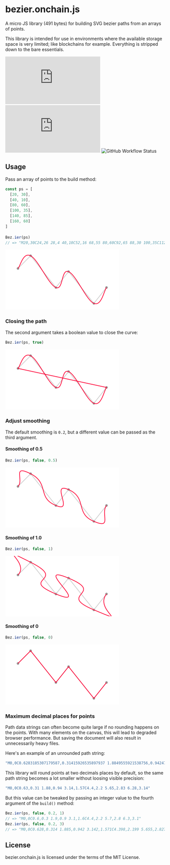 # bezier.onchain.js

A micro JS library (491 bytes) for building SVG bezier paths from an arrays of
points.

This library is intended for use in environments where the available storage
space is very limited; like blockchains for example. Everything is stripped down
to the bare essentials.

![GitHub](https://img.shields.io/github/license/onchainjs/bezier.onchain.js)
![GitHub tag (latest SemVer)](https://img.shields.io/github/v/tag/onchainjs/bezier.onchain.js)
![GitHub Workflow Status](https://img.shields.io/github/workflow/status/onchainjs/bezier.onchain.js/bezier.onchain.js%20CI)

## Usage
Pass an array of points to the build method:

```js
const ps = [
  [20, 30],
  [40, 10],
  [80, 60],
  [100, 35],
  [140, 85],
  [160, 60]
]

Bez.ier(ps)
// => "M20,30C24,26 28,4 40,10C52,16 68,55 80,60C92,65 88,30 100,35C112,..."
```

![SVG path with default settings](/examples/default.svg)

### Closing the path
The second argument takes a boolean value to close the curve:

```js
Bez.ier(ps, true)
```

![Closed SVG path](/examples/default-closed.svg)

### Adjust smoothing
The default smoothing is `0.2`, but a different value can be passed as the third
argument.

#### Smoothing of 0.5
```js
Bez.ier(ps, false, 0.5)
```
![Smoothing of 0.5](/examples/smoothing-05.svg)

#### Smoothing of 1.0
```js
Bez.ier(ps, false, 1)
```
![Smoothing of 1.0](/examples/smoothing-10.svg)

#### Smoothing of 0
```js
Bez.ier(ps, false, 0)
```
![Smoothing of 0](/examples/smoothing-00.svg)

### Maximum decimal places for points
Path data strings can often become quite large if no rounding happens on the
points. With many elements on the canvas, this will lead to degraded browser
performance. But saving the document will also result in unnecessarily heavy
files.

Here's an example of an unrounded path string:

```js
"M0,0C0.6283185307179587,0.31415926535897937 1.8849555921538756,0.9424777960769378 3.1415926535897936,1.5707963267948968C4.39822971502571,2.199114857512855 5.654866776461628,2.827433388230814 6.283185307179587,3.141592653589793"
```

This library will round points at two decimals places by default, so the same
path string becomes a lot smaller without loosing visible precision:

```js
"M0,0C0.63,0.31 1.88,0.94 3.14,1.57C4.4,2.2 5.65,2.83 6.28,3.14"
```

But this value can be tweaked by passing an integer value to the fourth argument
of the `build()` method:

```js
Bez.ier(ps, false, 0.2, 1)
// => "M0,0C0.6,0.3 1.9,0.9 3.1,1.6C4.4,2.2 5.7,2.8 6.3,3.1"
Bez.ier(ps, false, 0.2, 3)
// => "M0,0C0.628,0.314 1.885,0.942 3.142,1.571C4.398,2.199 5.655,2.827 6.283,3.142"
```

## License
bezier.onchain.js is licensed under the terms of the MIT License.



